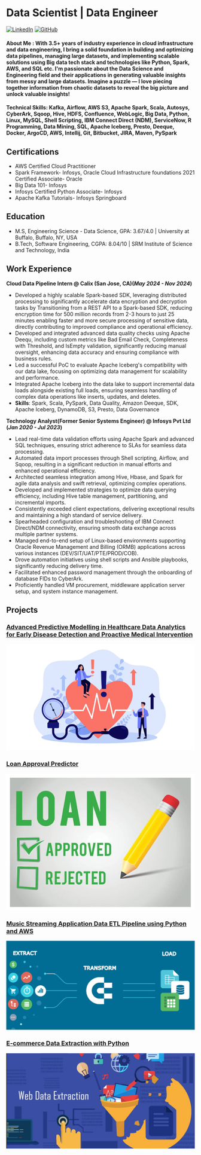 # Data Scientist | Data Engineer
[![LinkedIn](https://img.shields.io/badge/LinkedIn-blue?style=for-the-badge&logo=linkedin)](https://www.linkedin.com/in/abhinav51/)      [![GitHub](https://img.shields.io/badge/GitHub-black?style=for-the-badge&logo=github)](https://github.com/anehra-15/)

#### **About Me :** With 3.5+ years of industry experience in cloud infrastructure and data engineering, I bring a solid foundation in building and optimizing data pipelines, managing large datasets, and implementing scalable solutions using Big data tech stack and technologies like Python, Spark, AWS, and SQL etc. I'm passionate about the Data Science and Engineering field and their applications in generating valuable insights from messy and large datasets. Imagine a puzzle — I love piecing together information from chaotic datasets to reveal the big picture and unlock valuable insights!

#### **Technical Skills:** Kafka, Airflow, AWS S3, Apache Spark, Scala, Autosys, CyberArk, Sqoop, Hive, HDFS, Confluence, WebLogic, Big Data, Python, Linux, MySQL, Shell Scripting, IBM Connect Direct (NDM), ServiceNow, R Programming, Data Mining, SQL, Apache Iceberg, Presto, Deeque, Docker, ArgoCD, AWS, Intellij, Git, Bitbucket, JIRA, Maven, PySpark

## Certifications					       		
- AWS Certified Cloud Practitioner
- Spark Framework- Infosys, Oracle Cloud Infrastructure foundations 2021 Certified Associate- Oracle
- Big Data 101- Infosys
- Infosys Certified Python Associate- Infosys
- Apache Kafka Tutorials- Infosys Springboard
  
## Education					       		
- M.S, Engineering Science - Data Science, GPA: 3.67/4.0	| University at Buffalo, Buffalo, NY, USA      		
- B.Tech, Software Engineering, CGPA: 8.04/10 | SRM Institute of Science and Technology, India 

## Work Experience
**Cloud Data Pipeline Intern @ Calix (San Jose, CA)(_May 2024 - Nov 2024_)**
- Developed a highly scalable Spark-based SDK, leveraging distributed processing to significantly accelerate data encryption and decryption tasks by Transitioning from a REST API to a Spark-based SDK, reducing encryption time for 500 million records from 2-3 hours to just 25 minutes enabling faster and more secure processing of sensitive data, directly contributing to improved compliance and operational efficiency.
- Developed and integrated advanced data quality checks using Apache Deequ, including custom metrics like Bad Email Check, Completeness with Threshold, and IsEmpty validation, significantly reducing manual oversight, enhancing data accuracy and ensuring compliance with business rules.
-  Led a successful PoC to evaluate Apache Iceberg's compatibility with our data lake, focusing on optimizing data management for scalability and performance.
-  Integrated Apache Iceberg into the data lake to support incremental data loads alongside existing full loads, ensuring seamless handling of complex data operations like inserts, updates, and deletes.
- **Skills**: Spark, Scala, PySpark, Data Quality, Amazon Deeque, SDK, Apache Iceberg, DynamoDB, S3, Presto, Data Governance
  
**Technology Analyst(Former Senior Systems Engineer) @ Infosys Pvt Ltd (_Jan 2020 - Jul 2023_)**
- Lead real-time data validation efforts using Apache Spark and advanced SQL techniques, ensuring strict adherence to SLAs for seamless data processing.
- Automated data import processes through Shell scripting, Airflow, and Sqoop, resulting in a significant reduction in manual efforts and enhanced operational efficiency.
- Architected seamless integration among Hive, Hbase, and Spark for agile data analysis and swift retrieval, optimizing complex operations.
- Developed and implemented strategies to optimize data querying efficiency, including Hive table management, partitioning, and incremental imports.
- Consistently exceeded client expectations, delivering exceptional results and maintaining a high standard of service delivery.
- Spearheaded configuration and troubleshooting of IBM Connect Direct/NDM connectivity, ensuring smooth data exchange across multiple partner systems.
- Managed end-to-end setup of Linux-based environments supporting Oracle Revenue Management and Billing (ORMB) applications across various instances (DEV/SIT/UAT/PTE/PROD/COB).
- Drove automation initiatives using shell scripts and Ansible playbooks, significantly reducing delivery time.
- Facilitated enhanced password management through the onboarding of database FIDs to CyberArk.
- Proficiently handled VM procurement, middleware application server setup, and system instance management.



## Projects
### [Advanced Predictive Modelling in Healthcare Data Analytics for Early Disease Detection and Proactive Medical Intervention](https://github.com/anehra-15/-Predictive-Modelling-for-Early-Disease-Detection-)

![alt text](img/p2.jpg)

### [Loan Approval Predictor](https://github.com/anehra-15/Bank-Loan-Approval-Predictor)

![alt text](img/p3.jpg)

### [Music Streaming Application Data ETL Pipeline using Python and AWS](https://github.com/anehra-15/Music_Data_ETL_Pipeline)

![alt text](img/etl.jpg)

### [E-commerce Data Extraction with Python](https://github.com/anehra-15/E_commerce_Data_Extraction_with_Python)

![alt text](img/d_e.PNG)



